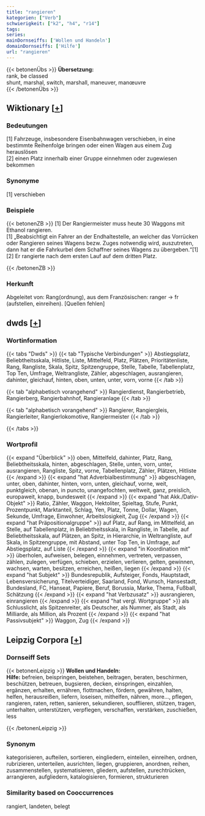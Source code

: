 ```yaml
---
title: "rangieren"
kategorien: ["Verb"]
schwierigkeit: ["k2", "h4", "r14"]
tags:
series:
mainDornseiffs: ['Wollen und Handeln']
domainDornseiffs: ['Hilfe']
url: "rangieren"
---
```


{{< betonenÜbs >}}
**Übersetzung:**  
rank, be classed  
shunt, marshal, switch, marshall, maneuver, manœuvre  
{{< /betonenÜbs >}}

## Wiktionary [[+](https://de.wiktionary.org/wiki/rangieren)]

### Bedeutungen
[1] Fahrzeuge, insbesondere Eisenbahnwagen verschieben, in eine bestimmte Reihenfolge bringen oder einen Wagen aus einem Zug herauslösen  
[2] einen Platz innerhalb einer Gruppe einnehmen oder zugewiesen bekommen  

### Synonyme
[1] verschieben  

### Beispiele
{{< betonenZB >}}
[1] Der Rangiermeister muss heute 30 Waggons mit Ethanol rangieren.  
[1] „Beabsichtigt ein Fahrer an der Endhaltestelle, an welcher das Vorrücken oder Rangieren seines Wagens bezw. Zuges notwendig wird, auszutreten, dann hat er die Fahrkurbel dem Schaffner seines Wagens zu übergeben.“[1]  
[2] Er rangierte nach dem ersten Lauf auf dem dritten Platz.  

{{< /betonenZB >}}
### Herkunft
Abgeleitet von: Rang(ordnung), aus dem Französischen: ranger → fr (aufstellen, einreihen). [Quellen fehlen]  



## dwds [[+](https://www.dwds.de/wb/rangieren)]

### Wortinformation
{{< tabs "Dwds" >}}
{{< tab "Typische Verbindungen" >}}
Abstiegsplatz, Beliebtheitsskala, Hitliste, Liste, Mittelfeld, Platz, Plätzen, Prioritätenliste, Rang, Rangliste, Skala, Spitz, Spitzengruppe, Stelle, Tabelle, Tabellenplatz, Top Ten, Umfrage, Weltrangliste, Zähler, abgeschlagen, ausrangieren, dahinter, gleichauf, hinten, oben, unten, unter, vorn, vorne
{{< /tab >}}

{{< tab "alphabetisch vorangehend" >}}
Rangierdienst, Rangierbetrieb, Rangierberg, Rangierbahnhof, Rangieranlage
{{< /tab >}}

{{< tab "alphabetisch vorangehend" >}}
Rangierer, Rangiergleis, Rangierleiter, Rangierlokomotive, Rangiermeister
{{< /tab >}}

{{< /tabs >}}

### Wortprofil
{{< expand "Überblick" >}} oben, Mittelfeld, dahinter, Platz, Rang, Beliebtheitsskala, hinten, abgeschlagen, Stelle, unten, vorn, unter, ausrangieren, Rangliste, Spitz, vorne, Tabellenplatz, Zähler, Plätzen, Hitliste {{< /expand >}}
{{< expand "hat Adverbialbestimmung" >}} abgeschlagen, unter, oben, dahinter, hinten, vorn, unten, gleichauf, vorne, weit, punktgleich, obenan, in puncto, unangefochten, weltweit, ganz, preislich, europaweit, knapp, bundesweit {{< /expand >}}
{{< expand "hat Akk./Dativ-Objekt" >}} Ratio, Zähler, Waggon, Hektoliter, Spieltag, Stufe, Punkt, Prozentpunkt, Marktanteil, Schlag, Yen, Platz, Tonne, Dollar, Wagen, Sekunde, Umfrage, Einwohner, Arbeitslosigkeit, Zug {{< /expand >}}
{{< expand "hat Präpositionalgruppe" >}} auf Platz, auf Rang, im Mittelfeld, an Stelle, auf Tabellenplatz, in Beliebtheitsskala, in Rangliste, in Tabelle, auf Beliebtheitsskala, auf Plätzen, an Spitz, in Hierarchie, in Weltrangliste, auf Skala, in Spitzengruppe, mit Abstand, unter Top Ten, in Umfrage, auf Abstiegsplatz, auf Liste {{< /expand >}}
{{< expand "in Koordination mit" >}} überholen, aufweisen, belegen, einnehmen, vertreten, verpassen, zählen, zulegen, verfügen, schieben, erzielen, verlieren, gelten, gewinnen, wachsen, warten, besitzen, erreichen, heißen, liegen {{< /expand >}}
{{< expand "hat Subjekt" >}} Bundesrepublik, Aufsteiger, Fonds, Hauptstadt, Lebensversicherung, Titelverteidiger, Saarland, Fond, Wunsch, Hansestadt, Bundesland, FC, Hanseat, Papiere, Beruf, Borussia, Marke, Thema, Fußball, Schätzung {{< /expand >}}
{{< expand "hat Verbzusatz" >}} ausrangieren, einrangieren {{< /expand >}}
{{< expand "hat vergl. Wortgruppe" >}} als Schlusslicht, als Spitzenreiter, als Deutscher, als Nummer, als Stadt, als Milliarde, als Million, als Prozent {{< /expand >}}
{{< expand "hat Passivsubjekt" >}} Waggon, Zug {{< /expand >}}

## Leipzig Corpora [[+](https://corpora.uni-leipzig.de/en/res?word=rangieren&corpusId=deu_newscrawl-public_2018)]

### Dornseiff Sets
{{< betonenLeipzig >}}
**Wollen und Handeln:**  
**Hilfe:** befreien, beispringen, beistehen, beitragen, beraten, beschirmen, beschützen, betreuen, bugsieren, decken, einspringen, einzahlen, ergänzen, erhalten, ernähren, flottmachen, fördern, gewähren, halten, helfen, herausreißen, liefern, loseisen, mithelfen, nähren, more..., pflegen, rangieren, raten, retten, sanieren, sekundieren, soufflieren, stützen, tragen, unterhalten, unterstützen, verpflegen, verschaffen, verstärken, zuschießen, less  

{{< /betonenLeipzig >}}

### Synonym
kategorisieren, aufteilen, sortieren, eingliedern, einteilen, einreihen, ordnen, rubrizieren, unterteilen, ausrichten, liegen, gruppieren, anordnen, reihen, zusammenstellen, systematisieren, gliedern, aufstellen, zurechtrücken, arrangieren, aufgliedern, katalogisieren, formieren, strukturieren


### Similarity based on Cooccurrences
rangiert, landeten, belegt

